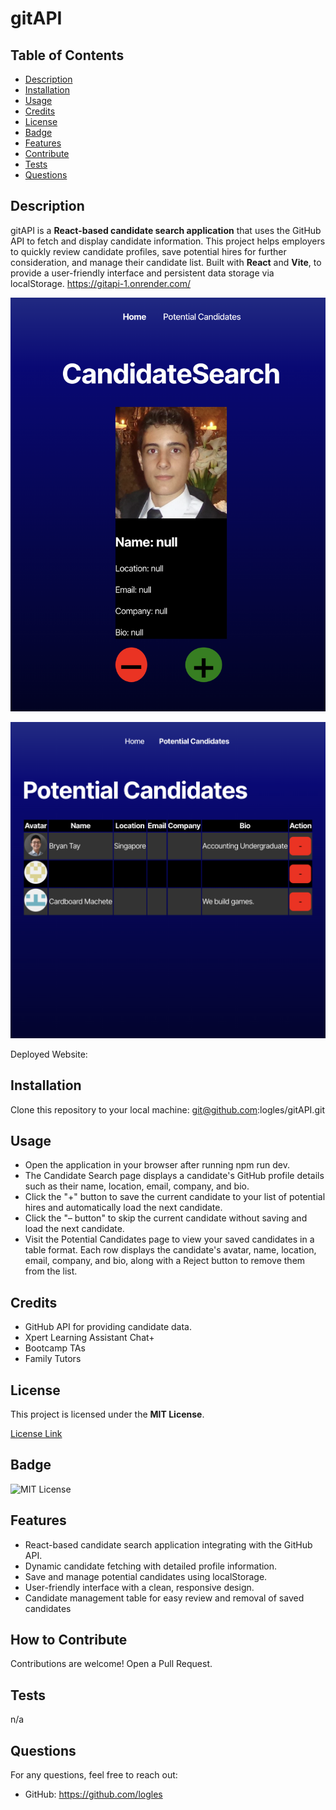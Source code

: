 # gitAPI

## Table of Contents

- [Description](#description)
- [Installation](#installation)
- [Usage](#usage)
- [Credits](#credits)
- [License](#license)
- [Badge](#badge)
- [Features](#features)
- [Contribute](#contribute)
- [Tests](#tests)
- [Questions](#questions)

## Description

gitAPI is a **React-based candidate search application** that uses the GitHub API to fetch and display candidate information. This project helps employers to quickly review candidate profiles, save potential hires for further consideration, and manage their candidate list. Built with **React** and **Vite**, to provide a user-friendly interface and persistent data storage via localStorage. https://gitapi-1.onrender.com/

![Homepage](./assets/home.png)

![Saved Candidates](./assets/saved.png)

Deployed Website:

## Installation

Clone this repository to your local machine: git@github.com:logles/gitAPI.git

## Usage

- Open the application in your browser after running npm run dev.
- The Candidate Search page displays a candidate's GitHub profile details such as their name, location, email, company, and bio.
- Click the "+" button to save the current candidate to your list of potential hires and automatically load the next candidate.
- Click the "– button" to skip the current candidate without saving and load the next candidate.
- Visit the Potential Candidates page to view your saved candidates in a table format. Each row displays the candidate's avatar, name, location, email, company, and bio, along with a Reject button to remove them from the list.

## Credits

- GitHub API for providing candidate data.
- Xpert Learning Assistant Chat+
- Bootcamp TAs
- Family Tutors

## License

This project is licensed under the **MIT License**.

[License Link](https://opensource.org/licenses/MIT)

## Badge

![MIT License](https://img.shields.io/badge/License-MIT-yellow.svg)

## Features

- React-based candidate search application integrating with the GitHub API.
- Dynamic candidate fetching with detailed profile information.
- Save and manage potential candidates using localStorage.
- User-friendly interface with a clean, responsive design.
- Candidate management table for easy review and removal of saved candidates

## How to Contribute

Contributions are welcome! Open a Pull Request.

## Tests

n/a

## Questions

For any questions, feel free to reach out:

- GitHub: https://github.com/logles
